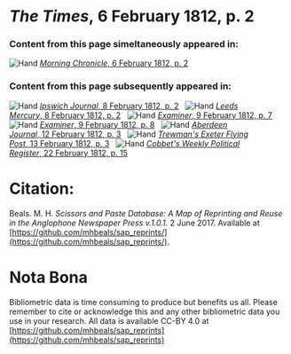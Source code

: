 # *The Times*, 6 February 1812, p. 2  
  
### Content from this page simeltaneously appeared in:  
![Hand](http://scissorsandpaste.net/wp-content/uploads/2017/06/smallhandpointer.png) [*Morning Chronicle*, 6 February 1812, p. 2](https://mhbeals.github.io/sap_html/Morning-Chronicle/Morning-Chronicle-6-February-1812-p-2)  
  
### Content from this page subsequently appeared in:  
![Hand](http://scissorsandpaste.net/wp-content/uploads/2017/06/smallhandpointer.png) [*Ipswich Journal*, 8 February 1812, p. 2](https://mhbeals.github.io/sap_html/Ipswich-Journal/Ipswich-Journal-8-February-1812-p-2)  
![Hand](http://scissorsandpaste.net/wp-content/uploads/2017/06/smallhandpointer.png) [*Leeds Mercury*, 8 February 1812, p. 2](https://mhbeals.github.io/sap_html/Leeds-Mercury/Leeds-Mercury-8-February-1812-p-2)  
![Hand](http://scissorsandpaste.net/wp-content/uploads/2017/06/smallhandpointer.png) [*Examiner*, 9 February 1812, p. 7](https://mhbeals.github.io/sap_html/Examiner/Examiner-9-February-1812-p-7)  
![Hand](http://scissorsandpaste.net/wp-content/uploads/2017/06/smallhandpointer.png) [*Examiner*, 9 February 1812, p. 8](https://mhbeals.github.io/sap_html/Examiner/Examiner-9-February-1812-p-8)  
![Hand](http://scissorsandpaste.net/wp-content/uploads/2017/06/smallhandpointer.png) [*Aberdeen Journal*, 12 February 1812, p. 3](https://mhbeals.github.io/sap_html/Aberdeen-Journal/Aberdeen-Journal-12-February-1812-p-3)  
![Hand](http://scissorsandpaste.net/wp-content/uploads/2017/06/smallhandpointer.png) [*Trewman's Exeter Flying Post*, 13 February 1812, p. 3](https://mhbeals.github.io/sap_html/Trewman's-Exeter-Flying-Post/Trewman's-Exeter-Flying-Post-13-February-1812-p-3)  
![Hand](http://scissorsandpaste.net/wp-content/uploads/2017/06/smallhandpointer.png) [*Cobbet's Weekly Political Register*, 22 February 1812, p. 15](https://mhbeals.github.io/sap_html/Cobbet's-Weekly-Political-Register/Cobbet's-Weekly-Political-Register-22-February-1812-p-15)  


# Citation: 

Beals. M. H. *Scissors and Paste Database: A Map of Reprinting and Reuse in the Anglophone Newspaper Press v.1.0.1.* 2 June 2017. Available at [https://github.com/mhbeals/sap_reprints/](https://github.com/mhbeals/sap_reprints/). 

# Nota Bona

Bibliometric data is time consuming to produce but benefits us all. Please remember to cite or acknowledge this and any other bibliometric data you use in your research. All data is available CC-BY 4.0 at [https://github.com/mhbeals/sap_reprints](https://github.com/mhbeals/sap_reprints)